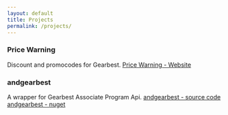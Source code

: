 ```yaml
---
layout: default
title: Projects
permalink: /projects/
---
```


### Price Warning

Discount and promocodes for Gearbest.
[Price Warning - Website](http://pricewarning.eu)

### andgearbest

A wrapper for Gearbest Associate Program Api.
[andgearbest - source code](https://github.com/andxpto/andgearbest)
[andgearbest - nuget](https://www.nuget.org/packages/AndGearbest/)